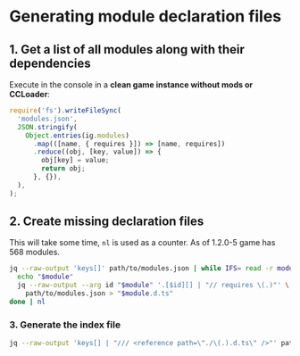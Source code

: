 # Generating module declaration files

## 1. Get a list of all modules along with their dependencies

Execute in the console in a **clean game instance without mods or CCLoader**:

```javascript
require('fs').writeFileSync(
  'modules.json',
  JSON.stringify(
    Object.entries(ig.modules)
      .map(([name, { requires }]) => [name, requires])
      .reduce((obj, [key, value]) => {
        obj[key] = value;
        return obj;
      }, {}),
  ),
);
```

## 2. Create missing declaration files

This will take some time, `nl` is used as a counter. As of 1.2.0-5 game has 568 modules.

```bash
jq --raw-output 'keys[]' path/to/modules.json | while IFS= read -r module; do
  echo "$module"
  jq --raw-output --arg id "$module" '.[$id][] | "// requires \(.)"' \
    path/to/modules.json > "$module.d.ts"
done | nl
```

### 3. Generate the index file

```bash
jq --raw-output 'keys[] | "/// <reference path=\"./\(.).d.ts\" />"' path/to/modules.json > __all__.d.ts
```

